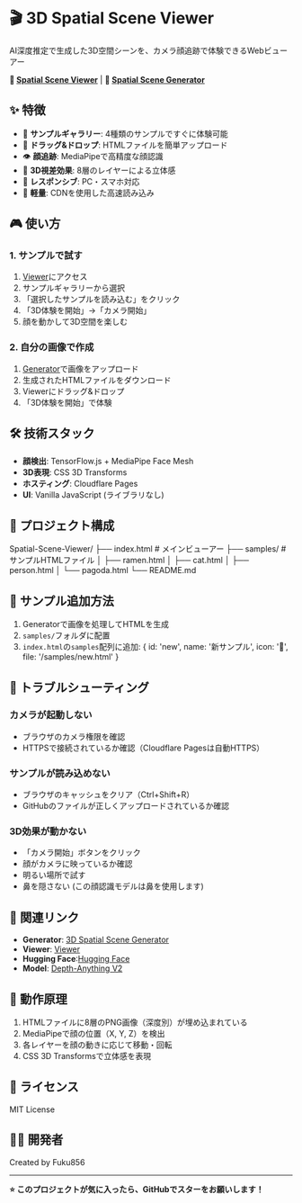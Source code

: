 # 🎬 3D Spatial Scene Viewer

AI深度推定で生成した3D空間シーンを、カメラ顔追跡で体験できるWebビューアー


**🚀 [Spatial Scene Viewer](https://spatial-scene-viewer.pages.dev)** | **📖 [Spatial Scene Generator](https://huggingface.co/spaces/Ryo563/spatial-scene-generator)**


## ✨ 特徴

- 🎯 **サンプルギャラリー**: 4種類のサンプルですぐに体験可能
- 📁 **ドラッグ&ドロップ**: HTMLファイルを簡単アップロード
- 👁️ **顔追跡**: MediaPipeで高精度な顔認識
- 🎨 **3D視差効果**: 8層のレイヤーによる立体感
- 📱 **レスポンシブ**: PC・スマホ対応
- 🚀 **軽量**: CDNを使用した高速読み込み

## 🎮 使い方

### 1. サンプルで試す
1. [Viewer](https://spatial-scene-viewer.pages.dev)にアクセス
2. サンプルギャラリーから選択
3. 「選択したサンプルを読み込む」をクリック
4. 「3D体験を開始」→「カメラ開始」
5. 顔を動かして3D空間を楽しむ

### 2. 自分の画像で作成
1. [Generator](https://huggingface.co/spaces/Ryo563/spatial-scene-generator)で画像をアップロード
2. 生成されたHTMLファイルをダウンロード
3. Viewerにドラッグ&ドロップ
4. 「3D体験を開始」で体験

## 🛠️ 技術スタック

- **顔検出**: TensorFlow.js + MediaPipe Face Mesh
- **3D表現**: CSS 3D Transforms
- **ホスティング**: Cloudflare Pages
- **UI**: Vanilla JavaScript (ライブラリなし)

## 📂 プロジェクト構成

Spatial-Scene-Viewer/
├── index.html # メインビューアー
├── samples/ # サンプルHTMLファイル
│ ├── ramen.html
│ ├── cat.html
│ ├── person.html
│ └── pagoda.html
└── README.md


## 📝 サンプル追加方法

1. Generatorで画像を処理してHTMLを生成
2. `samples/`フォルダに配置
3. `index.html`の`samples`配列に追加:
{ id: 'new', name: '新サンプル', icon: '🎨', file: '/samples/new.html' }


## 🐛 トラブルシューティング

### カメラが起動しない
- ブラウザのカメラ権限を確認
- HTTPSで接続されているか確認（Cloudflare Pagesは自動HTTPS）

### サンプルが読み込めない
- ブラウザのキャッシュをクリア（Ctrl+Shift+R）
- GitHubのファイルが正しくアップロードされているか確認

### 3D効果が動かない
- 「カメラ開始」ボタンをクリック
- 顔がカメラに映っているか確認
- 明るい場所で試す
- 鼻を隠さない (この顔認識モデルは鼻を使用します)

## 🔗 関連リンク

- **Generator**: [3D Spatial Scene Generator](https://huggingface.co/spaces/Ryo563/spatial-scene-generator)
- **Viewer**: [Viewer](https://spatial-scene-viewer.pages.dev)
- **Hugging Face**:[Hugging Face](https://huggingface.co/spaces/Ryo563/spatial-scene-generator/tree/main)
- **Model**: [Depth-Anything V2](https://huggingface.co/depth-anything/Depth-Anything-V2-Small-hf)

## 🎯 動作原理

1. HTMLファイルに8層のPNG画像（深度別）が埋め込まれている
2. MediaPipeで顔の位置（X, Y, Z）を検出
3. 各レイヤーを顔の動きに応じて移動・回転
4. CSS 3D Transformsで立体感を表現

## 📄 ライセンス

MIT License

## 👨‍💻 開発者

Created by Fuku856

---

**⭐ このプロジェクトが気に入ったら、GitHubでスターをお願いします！**
